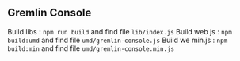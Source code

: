 ## Gremlin Console

Build libs : `npm run build` and find file `lib/index.js`
Build web js : `npm build:umd` and find file `umd/gremlin-console.js`
Build we min.js : `npm build:min` and find file `umd/gremlin-console.min.js`
